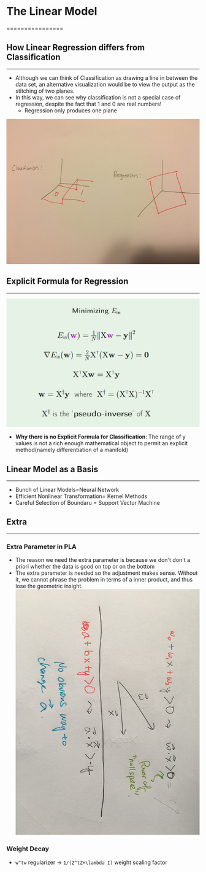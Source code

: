 # The Linear Model
================


## How Linear Regression differs from Classification
---
* Although we can think of Classification as drawing a line in between the data set, an alternative visualization would be to view the output as the stitching of two planes. 
* In this way, we can see why classification is not a special case of regression, despite the fact that 1 and 0 are real numbers! 
	* Regression only produces one plane

![reg-class](regression-classification.jpeg)

## Explicit Formula for Regression
---
![lin reg](linear-regression.PNG)

* **Why there is no Explicit Formula for Classification**: The range of y values is not a rich enough mathematical object to permit an explicit method(namely differentiation of a manifold)

## Linear Model as a Basis
---
* Bunch of Linear Models=Neural Network
* Efficient Nonlinear Transformation= Kernel Methods
* Careful Selection of Boundaru = Support Vector Machine


## Extra
---
### Extra Parameter in PLA
* The reason we need the extra parameter is because we don't don't a priori whether the data is good on top or on the bottom
* The extra parameter is needed so the adjustment makes sense. Without it, we cannot phrase the problem in terms of a inner product, and thus lose the geometric insight.
![geo intuition](geo-picture.jpeg)

### Weight Decay
* `w^tw` regularizer -> `1/(Z^tZ+\lambda I)` weight scaling factor

